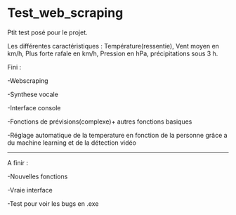 # Test_web_scraping
Ptit test posé pour le projet.

Les différentes caractéristiques :  Température(ressentie), Vent moyen en km/h, Plus forte rafale en km/h, Pression en hPa, précipitations sous 3 h.

Fini :

-Webscraping

-Synthese vocale

-Interface console

-Fonctions de prévisions(complexe)+ autres fonctions basiques

-Réglage automatique de la temperature en fonction de la personne grâce a du machine learning et de la détection vidéo

-----------------------------------------------------------------------------------------------------------------------------------------------------------------------------------
A finir :

-Nouvelles fonctions

-Vraie interface

-Test pour voir les bugs en .exe

